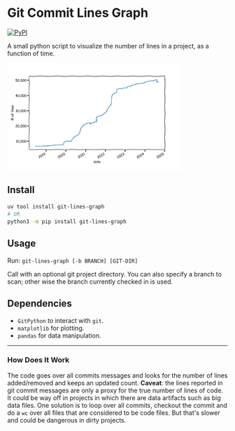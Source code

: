# Git Commit Lines Graph
[![PyPI](https://img.shields.io/pypi/v/git-lines-graph)](https://pypi.org/project/git-lines-graph/)

A small python script to visualize the number of lines in a project, as a function of time. 

<img src="https://raw.githubusercontent.com/danielfleischer/git-commits-lines-graph/master/example.png" width="400" align="center">

## Install
```sh
uv tool install git-lines-graph   
# OR
python3 -m pip install git-lines-graph
```

## Usage

Run: `git-lines-graph [-b BRANCH] [GIT-DIR]` 

Call with an optional git project directory. You can also specify a branch to scan; other wise the branch currently checked in is used. 

## Dependencies

- `GitPython` to interact with `git`.
- `matplotlib` for plotting.
- `pandas` for data manipulation. 

----

### How Does It Work
The code goes over all commits messages and looks for the number of lines added/removed and keeps an updated count. **Caveat**: the lines reported in git commit messages are only a proxy for the true number of lines of code. It could be way off in projects in which there are data artifacts such as big data files. One solution is to loop over all commits, checkout the commit and do a `wc` over all files that are considered to be code files. But that's slower and could be dangerous in dirty projects. 
